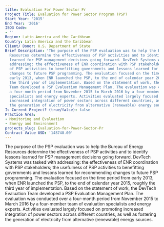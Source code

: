 ```yaml
---
title: Evaluation For Power Sector Pr
Project Title: Evaluation for Power Sector Program (PSP)
Start Year: '2015'
End Year: '2016'
ISO3 Code:
- ''
Region: Latin America and the Caribbean
Country: Latin America and the Caribbean
Client/ Donor: U.S. Department of State
Brief Description: 'The purpose of the PSP evaluation was to help the Bureau of Energy
  Resources determine the effectiveness of PSP activities and to identify lessons
  learned for PSP management decisions going forward. DevTech Systems was tasked with
  addressing: the effectiveness of ENR coordination with PSP stakeholders; the usefulness
  of PSP activities to benefitting governments and lessons learned for recommending
  changes to future PSP programming. The evaluation focused on the time period from
  early 2013, when ENR launched the PSP, to the end of calendar year 2015, roughly
  the third year of implementation. Based on the statement of work, the DevTech Evaluation
  Team developed a PSP Evaluation Management Plan. The evaluation was conducted over
  a four-month period from November 2015 to March 2016 by a four-member team of evaluation
  specialists and energy experts. Activities evaluated largely focused on promoting
  increased integration of power sectors across different countries, as well as fostering
  the generation of electricity from alternative (renewable) energy sources.'
Is Current Project? (true/false): false
Practice Area:
- Monitoring and Evaluation
- Energy and Environment
projects_slug: Evaluation-for-Power-Sector-Pr
Contract Value USD: '148748.00'
---
```


The purpose of the PSP evaluation was to help the Bureau of Energy Resources determine the effectiveness of PSP activities and to identify lessons learned for PSP management decisions going forward. DevTech Systems was tasked with addressing: the effectiveness of ENR coordination with PSP stakeholders; the usefulness of PSP activities to benefitting governments and lessons learned for recommending changes to future PSP programming. The evaluation focused on the time period from early 2013, when ENR launched the PSP, to the end of calendar year 2015, roughly the third year of implementation. Based on the statement of work, the DevTech Evaluation Team developed a PSP Evaluation Management Plan. The evaluation was conducted over a four-month period from November 2015 to March 2016 by a four-member team of evaluation specialists and energy experts. Activities evaluated largely focused on promoting increased integration of power sectors across different countries, as well as fostering the generation of electricity from alternative (renewable) energy sources.